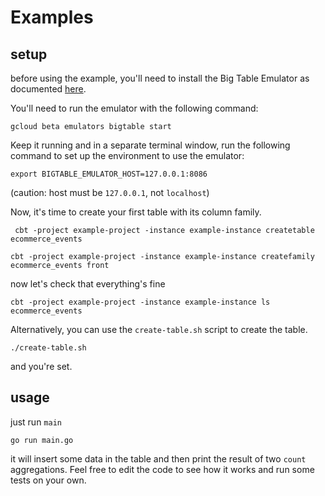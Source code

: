 # Examples

## setup

before using the example, you'll need to install the Big Table Emulator as documented [here](https://cloud.google.com/bigtable/docs/emulator).

You'll need to run the emulator with the following command:

```shell
gcloud beta emulators bigtable start
```

Keep it running and in a separate terminal window, run the following command to set up the environment to use the emulator:

```shell
export BIGTABLE_EMULATOR_HOST=127.0.0.1:8086
```

(caution: host must be `127.0.0.1`, not `localhost`)

Now, it's time to create your first table with its column family.

```shell
 cbt -project example-project -instance example-instance createtable ecommerce_events
```

```shell
cbt -project example-project -instance example-instance createfamily ecommerce_events front
```
 now let's check that everything's fine
 
```shell
cbt -project example-project -instance example-instance ls ecommerce_events 
```

Alternatively, you can use the `create-table.sh` script to create the table.

```shell
./create-table.sh
```
and you're set.

## usage

just run `main`

```shell
go run main.go
```

it will insert some data in the table and then print the result of two `count` aggregations. Feel free to edit the code to see how it works and run some tests on your own.
